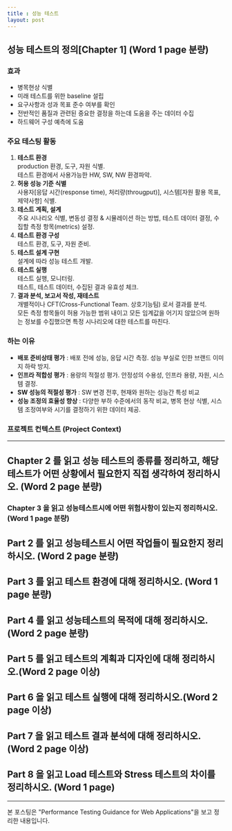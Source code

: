 ```yaml
---
title : 성능 테스트
layout: post
---
```


## 성능 테스트의 정의[Chapter 1] (Word 1 page 분량)

### 효과  
- 병목현상 식별
- 미래 테스트를 위한 baseline 설립
- 요구사항과 성과 목표 준수 여부를 확인
- 전반적인 품질과 관련된 중요한 결정을 하는데 도움을 주는 데이터 수집
- 하드웨어 구성 예측에 도움

### 주요 테스팅 활동 
1. **테스트 환경**  
  production 환경, 도구, 자원 식별.  
  테스트 환경에서 사용가능한 HW, SW, NW 환경파악.
2. **허용 성능 기준 식별**  
  사용자[응답 시간(response time), 처리량(througput)],  시스템[자원 활용 목표, 제약사항] 식별.  
3. **테스트 계획, 설계**  
  주요 시나리오 식별, 변동성 결정 & 시뮬레이션 하는 방법, 테스트 데이터 결정, 수집할 측정 항목(metrics) 설정.
4. **테스트 환경 구성**  
  테스트 환경, 도구, 자원 준비.
5. **테스트 설계 구현**  
  설계에 따라 성능 테스트 개발.
6. **테스트 실행**  
  테스트 실행, 모니터링.  
  테스트, 테스트 데이터, 수집된 결과 유효성 체크.  
7. **결과 분석, 보고서 작성, 재테스트**  
  개별적이나 CFT(Cross-Functional Team. 상호기능팀) 로서 결과를 분석.  
  모든 측정 항목들이 허용 가능한 범위 내이고 모든 임계값을 어기지 않았으며 원하는 정보를 수집했으면 특정 시나리오에 대한 테스트를 마친다.
  
### 하는 이유  
- **배포 준비상태 평가** : 배포 전에 성능, 응답 시간 측정. 성능 부실로 인한 브랜드 이미지 하락 방지.
- **인프라 적합성 평가** : 용량의 적절성 평가. 안정성의 수용성, 인프라 용량, 자원, 시스템 결정.
- **SW 성능의 적절성 평가** : SW 변경 전후, 현재와 원하는 성능간 특성 비교
- **성능 조정의 효율성 향상** : 다양한 부하 수준에서의 동작 비교, 병목 현상 식별, 시스템 조정여부와 시기를 결정하기 위한 데이터 제공.  

### 프로젝트 컨텍스트 (Project Context)

---
## Chapter 2 를 읽고 성능 테스트의 종류를 정리하고, 해당 테스트가 어떤 상황에서 필요한지 직접 생각하여 정리하시오. (Word 2 page 분량)

### Chapter 3 을 읽고 성능테스트시에 어떤 위험사항이 있는지 정리하시오. (Word 1 page 분량)

## Part 2 를 읽고 성능테스트시 어떤 작업들이 필요한지 정리하시오. (Word 2 page 분량)

## Part 3 를 읽고 테스트 환경에 대해 정리하시오. (Word 1 page 분량)

## Part 4 를 읽고 성능테스트의 목적에 대해 정리하시오. (Word 2 page 분량)

## Part 5 를 읽고 테스트의 계획과 디자인에 대해 정리하시오.(Word 2 page 이상)

## Part 6 을 읽고 테스트 실행에 대해 정리하시오.(Word 2 page 이상)

## Part 7 을 읽고 테스트 결과 분석에 대해 정리하시오.(Word 2 page 이상)

## Part 8 을 읽고 Load 테스트와 Stress 테스트의 차이를 정리하시오. (Word 1 page)

---
본 포스팅은 "Performance Testing Guidance for Web Applications"을 보고 정리한 내용입니다.